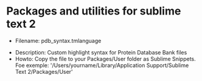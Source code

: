 Packages and utilities for sublime text 2
=========================================

* Filename: pdb_syntax.tmlanguage
+ Description: Custom highlight syntax for Protein Database Bank files
+ Howto: Copy the file to your Packages/User folder as Sublime Snippets. Foe exemple: '/Users/yourname/Library/Application Support/Sublime Text 2/Packages/User'
